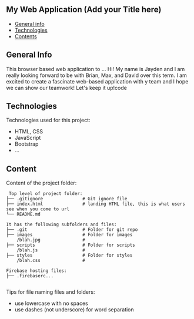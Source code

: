 ## My Web Application (Add your Title here)

* [General info](#general-info)
* [Technologies](#technologies)
* [Contents](#content)

## General Info
This browser based web application to ...
Hi! My name is Jayden and I am really looking forward to be with Brian, Max, and David over this term. I am excited to create a fascinate web-based application with y team and I hope we can show our teamwork! Let's keep it up!code
	
## Technologies
Technologies used for this project:
* HTML, CSS
* JavaScript
* Bootstrap 
* ...
	
## Content
Content of the project folder:

```
 Top level of project folder: 
├── .gitignore               # Git ignore file
├── index.html               # landing HTML file, this is what users see when you come to url
└── README.md

It has the following subfolders and files:
├── .git                     # Folder for git repo
├── images                   # Folder for images
    /blah.jpg                # 
├── scripts                  # Folder for scripts
    /blah.js                 # 
├── styles                   # Folder for styles
    /blah.css                # 

Firebase hosting files: 
├── .firebaserc...


```

Tips for file naming files and folders:
* use lowercase with no spaces
* use dashes (not underscore) for word separation

